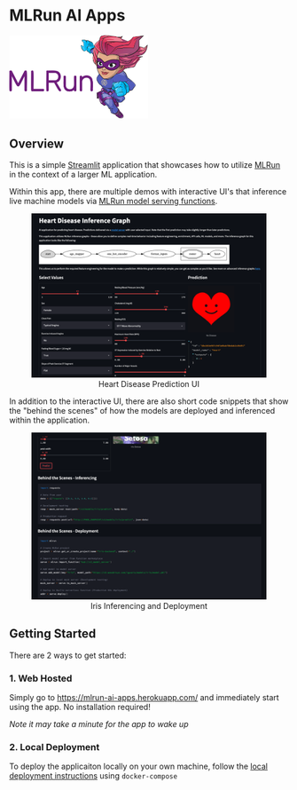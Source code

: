 # MLRun AI Apps

<p align="left"><img src="doc/img/mlrun_logo.png" alt="MLRun logo" width="250"/></p>

## Overview
This is a simple [Streamlit](https://streamlit.io/) application that showcases how to utilize [MLRun](https://www.mlrun.org/) in the context of a larger ML application.

Within this app, there are multiple demos with interactive UI's that inference live machine models via [MLRun model serving functions](https://docs.mlrun.org/en/latest/serving/model-serving-get-started.html).

<p align="left">
    <figure align="center">
        <img src="doc/img/heart_page.png" alt="Heart Disease Prediction UI" width="800"/>
        <figcaption>Heart Disease Prediction UI</figcaption>
    </figure>
</p>

In addition to the interactive UI, there are also short code snippets that show the "behind the scenes" of how the models are deployed and inferenced within the application.

<p align="center">
    <figure align="center">
        <img src="doc/img/iris_page.png" alt="Iris Inferencing and Deployment" width="800"/>
        <figcaption>Iris Inferencing and Deployment</figcaption>
    </figure>
</p>

## Getting Started
There are 2 ways to get started:

### 1. Web Hosted
Simply go to https://mlrun-ai-apps.herokuapp.com/ and immediately start using the app. No installation required!

*Note it may take a minute for the app to wake up*

### 2. Local Deployment
To deploy the applicaiton locally on your own machine, follow the [local deployment instructions](doc/docker_compose_deployment.md) using `docker-compose`
